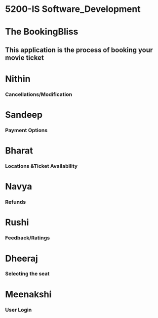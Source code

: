 # 5200-IS Software_Development
# The BookingBliss
## This application is the process of booking your movie ticket
# Nithin
### Cancellations/Modification
# Sandeep
### Payment Options
# Bharat
### Locations &Ticket Availability
# Navya
### Refunds
# Rushi
### Feedback/Ratings
# Dheeraj
### Selecting the seat
# Meenakshi
### User Login

